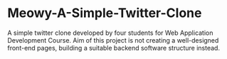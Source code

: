 # Meowy-A-Simple-Twitter-Clone
A simple twitter clone developed by four students for Web Application Development Course.
Aim of this project is not creating a well-designed front-end pages, building a suitable backend software structure instead.
